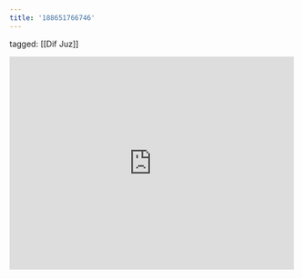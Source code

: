 ```yaml
---
title: '188651766746'
---
```

tagged: [[Dif Juz]]
<iframe allow="accelerometer; autoplay; clipboard-write; encrypted-media; gyroscope; picture-in-picture" allowfullscreen="" frameborder="0" height="375" id="youtube_iframe" src="https://www.youtube.com/embed/KsUJKPhd7BE?feature=oembed&amp;enablejsapi=1&amp;origin=https://safe.txmblr.com&amp;wmode=opaque" width="500"></iframe>